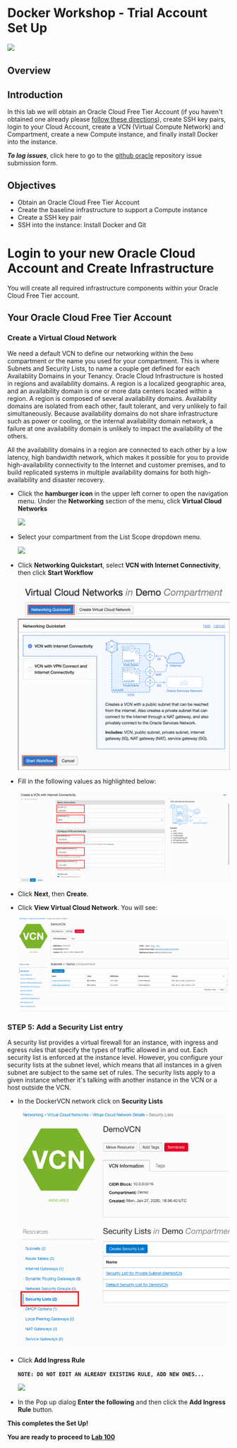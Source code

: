 # Docker Workshop - Trial Account Set Up

![](images/050Linux/Title050.png)

## Overview

## Introduction
In this lab we will obtain an Oracle Cloud Free Tier Account (if you haven't obtained one already please [follow these directions](Intro.md)), create SSH key pairs, login to your Cloud Account, create a VCN (Virtual Compute Network) and Compartment, create a new Compute instance, and finally install Docker into the instance.

***To log issues***, click here to go to the [github oracle](https://github.com/oracle/learning-library/issues/new) repository issue submission form.

## Objectives

- Obtain an Oracle Cloud Free Tier Account
- Create the baseline infrastructure to support a Compute instance
- Create a SSH key pair
- SSH into the instance: Install Docker and Git

# Login to your new Oracle Cloud Account and Create Infrastructure

You will create all required infrastructure components within your Oracle Cloud Free Tier account.

## Your Oracle Cloud Free Tier Account


### Create a Virtual Cloud Network

We need a default VCN to define our networking within the `Demo` compartment or the name you used for your compartment. This is where Subnets and Security Lists, to name a couple get defined for each Availablity Domains in your Tenancy. Oracle Cloud Infrastructure is hosted in regions and availability domains. A region is a localized geographic area, and an availability domain is one or more data centers located within a region. A region is composed of several availability domains. Availability domains are isolated from each other, fault tolerant, and very unlikely to fail simultaneously. Because availability domains do not share infrastructure such as power or cooling, or the internal availability domain network, a failure at one availability domain is unlikely to impact the availability of the others.

All the availability domains in a region are connected to each other by a low latency, high bandwidth network, which makes it possible for you to provide high-availability connectivity to the Internet and customer premises, and to build replicated systems in multiple availability domains for both high-availability and disaster recovery.

- Click the **hamburger icon** in the upper left corner to open the navigation menu. Under the **Networking** section of the menu, click **Virtual Cloud Networks**

  ![](images/050Linux/10.PNG)

- Select your compartment from the List Scope dropdown menu.

  ![](images/050Linux/10a.png)

- Click **Networking Quickstart**, select **VCN with Internet Connectivity**, then click **Start Workflow**

  ![](images/050Linux/11u1.png)
  ![](images/050Linux/11u2.png)

- Fill in the following values as highlighted below:

  ![](images/050Linux/12u1.png)

- Click **Next**, then **Create**.

- Click **View Virtual Cloud Network**. You will see:

  ![](images/050Linux/13u1.PNG)

### **STEP 5**: Add a Security List entry

A security list provides a virtual firewall for an instance, with ingress and egress rules that specify the types of traffic allowed in and out. Each security list is enforced at the instance level. However, you configure your security lists at the subnet level, which means that all instances in a given subnet are subject to the same set of rules. The security lists apply to a given instance whether it's talking with another instance in the VCN or a host outside the VCN.

- In the DockerVCN network click on **Security Lists**

  ![](images/050Linux/16u1.PNG)

- Click **Add Ingress Rule**

  **`NOTE: DO NOT EDIT AN ALREADY EXISTING RULE, ADD NEW ONES...`**

  ![](images/050Linux/19.PNG)

- In the Pop up dialog **Enter the following** and then click the **Add Ingress Rule** button.


**This completes the Set Up!**

**You are ready to proceed to [Lab 100](Linux100.md)**
